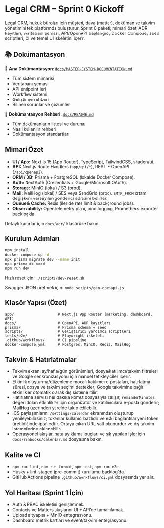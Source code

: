 # Legal CRM – Sprint 0 Kickoff

Legal CRM, hukuk büroları için müşteri, dava (matter), doküman ve takvim yönetimini tek platformda buluşturur. Sprint 0 paketi; mimari özet, ADR kayıtları, veritabanı şeması, API/OpenAPI başlangıcı, Docker Compose, seed scriptleri, CI ve temel UI iskeletini içerir.

## 📚 Dokümantasyon

**🎯 Ana Dokümantasyon**: [`docs/MASTER-SYSTEM-DOCUMENTATION.md`](./docs/MASTER-SYSTEM-DOCUMENTATION.md)
- Tüm sistem mimarisi
- Veritabanı şeması
- API endpoint'leri
- Workflow sistemi
- Geliştirme rehberi
- Bilinen sorunlar ve çözümler

**📖 Dokümantasyon Rehberi**: [`docs/README.md`](./docs/README.md)
- Tüm dokümanların listesi ve durumu
- Nasıl kullanılır rehberi
- Dokümantasyon standartları

## Mimari Özet
- **UI / App:** Next.js 15 (App Router), TypeScript, TailwindCSS, shadcn/ui.
- **API:** Next.js Route Handlers (`app/api/*`), REST + OpenAPI (`/api/openapi`).
- **ORM / DB:** Prisma + PostgreSQL (lokalde Docker Compose).
- **Auth:** NextAuth (Credentials + Google/Microsoft OAuth).
- **Storage:** MinIO (lokal) / S3 (prod).
- **Mail:** MailHog (lokal) / SES veya SendGrid (prod). `SMTP_FROM` ortam değişkeni varsayılan gönderici adresini belirler.
- **Queue & Cache:** Redis (ileride rate limit & background jobs).
- **Observability:** OpenTelemetry planı, pino logging, Prometheus exporter backlog’da.

Detaylı kararlar için `docs/adr/` klasörüne bakın.

## Kurulum Adımları
```bash
npm install
docker compose up -d
npx prisma migrate dev --name init
npx prisma db seed
npm run dev
```

Hızlı reset için: `./scripts/dev-reset.sh`

Swagger JSON üretmek için: `node scripts/gen-openapi.js`

## Klasör Yapısı (Özet)
```
app/                    # Next.js App Router (marketing, dashboard, API)
docs/                   # OpenAPI, ADR kayıtları
prisma/                 # Prisma schema + seed
scripts/                # Geliştirici yardımcı scriptleri
tests/e2e/              # Playwright iskeleti
.github/workflows/      # CI pipeline
docker-compose.yml      # Postgres, MinIO, Redis, MailHog
```

## Takvim & Hatırlatmalar
- Takvim ekranı ay/hafta/gün görünümleri, dosya/katılımcı/takvim filtreleri ve Google senkronizasyonu için manuel tetikleyiciler içerir.
- Etkinlik oluşturma/düzenleme modalı katılımcı e-postaları, hatırlatma süresi, dosya ve takvim seçimi destekler; Google takvimine bağlı etkinlikler otomatik olarak dış sisteme itilir.
- Hatırlatma servisi her dakika komut dosyasıyla çalışır, `reminderMinutes` değeri dolan etkinlikler için organizatör ve katılımcılara e-posta gönderir; MailHog üzerinden yerelde takip edilebilir.
- ICS paylaşımlarını `/settings/calendar` ekranından oluşturup yenileyebilirsiniz; tokenlar kullanıcı bazlıdır ve eski bağlantılar yeni token üretildiğinde iptal edilir. Ortaya çıkan URL salt okunurdur ve dış takvim istemcilerine eklenebilir.
- Operasyonel akışlar, hata ayıklama ipuçları ve sık yapılan işler için `docs/runbooks/calendar.md` dosyasına bakın.

## Kalite ve CI
- `npm run lint`, `npm run format`, `npm test`, `npm run e2e`
- Husky + lint-staged (pre-commit) kurulumu backlog’da.
- GitHub Actions pipeline `.github/workflows/ci.yml` dosyasında yer alır.

## Yol Haritası (Sprint 1 İçin)
- Auth & RBAC iskeletini genişletmek.
- Contacts ve Matters akışlarını UI + API’de tamamlamak.
- Upload altyapısı + MinIO entegrasyonu.
- Dashboard metrik kartları ve event/takvim entegrasyonu.
